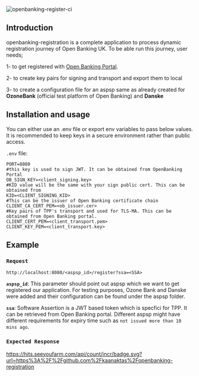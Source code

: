 
![openbanking-register-ci](https://github.com/kaanaktas/openbanking-registration/workflows/openbanking-register-ci/badge.svg)

Introduction
------------

openbanking-registration is a complete application to process dynamic registration journey of Open Banking UK. 
To be able run this journey, user needs;

1- to get registered with [Open Banking Portal](https://www.openbanking.org.uk).

2- to create key pairs for signing and transport and export them to local

3- to create a configuration file for an aspsp same as already created for **OzoneBank** (official test platform of Open Banking) and **Danske** 


Installation and usage
----------------------
You can either use an .env file or export env variables to pass below values. It is recommended to keep keys in a secure environment rather than public access. 

`.env` file:

```dotenv
PORT=8080
#this key is used to sign JWT. It can be obtained from OpenBanking Portal  
OB_SIGN_KEY=<client_signing.key>
#KID value will be the same with your sign public cert. This can be obtained from 
KID=<CLIENT_SIGNING_KID>
#This can be the issuer of Open Banking certificate chain
CLIENT_CA_CERT_PEM=<ob_issuer.cer>
#Key pairs of TPP's transport and used for TLS-MA. This can be obtained from Open Banking portal. 
CLIENT_CERT_PEM=<client_transport.pem>
CLIENT_KEY_PEM=<client_transport.key>
```

Example
-------

### **`Request`**

`http://localhost:8080/<aspsp_id>/register?ssa=<SSA>`


 **`aspsp_id`**: This parameter should point out aspsp which we want to get registered our application.
For testing purposes, Ozone Bank and Danske were added and their configuration can be found under the aspsp folder. 

 **`ssa`**: Software Assertion is a JWT based token which is specfici for TPP. It can be retrieved from Open Banking portal. 
 Different aspsp might have different requirements for expiry time such as `not issued more than 10 mins ago`. 
### **`Expected Response`**

https://hits.seeyoufarm.com/api/count/incr/badge.svg?url=https%3A%2F%2Fgithub.com%2Fkaanaktas%2Fopenbanking-registration
